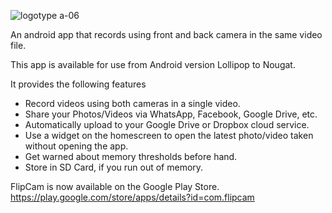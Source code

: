 ![logotype a-06](https://user-images.githubusercontent.com/36028424/39978128-50b7e3ca-5771-11e8-9b03-b699b5eb6bf8.png)

An android app that records using front and back camera in the same video file.

This app is available for use from Android version Lollipop to Nougat.

It provides the following features
<ul>
  <li>Record videos using both cameras in a single video.</li>
  <li>Share your Photos/Videos via WhatsApp, Facebook, Google Drive, etc.</li>
  <li>Automatically upload to your Google Drive or Dropbox cloud service.</li>  
  <li>Use a widget on the homescreen to open the latest photo/video taken without opening the app.</li>
  <li>Get warned about memory thresholds before hand.</li>
  <li>Store in SD Card, if you run out of memory.</li>
  </ul>
 
 FlipCam is now available on the Google Play Store.
 <br>
 https://play.google.com/store/apps/details?id=com.flipcam
